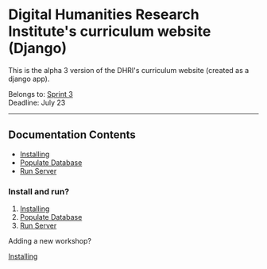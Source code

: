 # Digital Humanities Research Institute's curriculum website (Django)

This is the alpha 3 version of the DHRI's curriculum website (created as a django app).

Belongs to: [Sprint 3](https://www.github.com/DHRI-Curriculum/django-app/milestone/3)  
Deadline: July 23

---

## Documentation Contents

- [Installing](#1-installing)
- [Populate Database](#2-populate-database)
- [Run Server](#3-run-server)

### Install and run?

1. [Installing](#1-installing)
2. [Populate Database](#2-populate-database)
3. [Run Server](#3-run-server)

Adding a new workshop?

[Installing](#1-installing)